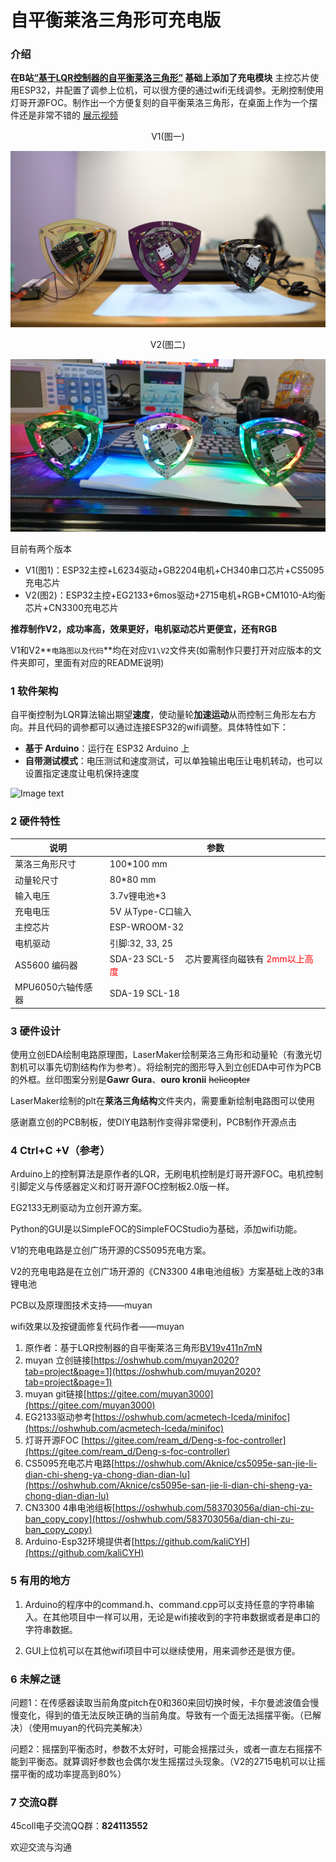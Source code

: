 ﻿# 自平衡莱洛三角形可充电版

### 介绍
**在B站[“基于LQR控制器的自平衡莱洛三角形”](https://www.bilibili.com/video/BV19v411n7mN) 基础上添加了充电模块**
主控芯片使用ESP32，并配置了调参上位机，可以很方便的通过wifi无线调参。无刷控制使用灯哥开源FOC。制作出一个方便复刻的自平衡莱洛三角形，在桌面上作为一个摆件还是非常不错的
[展示视频](https://www.bilibili.com/video/BV1b3411x7za)

<center>V1(图一)</center>

![V1](image/show.png)

<center>V2(图二)</center>

![V2](image/v2image.jpg)

目前有两个版本
- V1(图1)：ESP32主控+L6234驱动+GB2204电机+CH340串口芯片+CS5095充电芯片
- V2(图2)：ESP32主控+EG2133+6mos驱动+2715电机+RGB+CM1010-A均衡芯片+CN3300充电芯片

**推荐制作V2，成功率高，效果更好，电机驱动芯片更便宜，还有RGB**

V1和V2**`电路图以及代码`**均在对应`V1\V2`文件夹(如需制作只要打开对应版本的文件夹即可，里面有对应的README说明)

### 1 软件架构
自平衡控制为LQR算法输出期望**速度**，使动量轮**加速运动**从而控制三角形左右方向。并且代码的调参都可以通过连接ESP32的wifi调整。具体特性如下：

- **基于 Arduino**：运行在 ESP32 Arduino 上
- **自带测试模式**：电压测试和速度测试，可以单独输出电压让电机转动，也可以设置指定速度让电机保持速度

![Image text](image/gui.gif)
### 2 硬件特性

| 说明             | 参数     |
| ---------------- |---------------------- |
| 莱洛三角形尺寸             | 100*100 mm  |
|动量轮尺寸|80*80 mm|
| 输入电压         | 3.7v锂电池*3|
|充电电压| 5V 从Type-C口输入|
| 主控芯片             | ESP-WROOM-32           |
|电机驱动|引脚:32, 33, 25|
|  AS5600 编码器 |SDA-23 SCL-5 　芯片要离径向磁铁有<font color='red'> 2mm以上高度 </font>|
| MPU6050六轴传感器  | SDA-19 SCL-18         |


### 3 硬件设计
使用立创EDA绘制电路原理图，LaserMaker绘制莱洛三角形和动量轮（有激光切割机可以事先切割结构作为参考）。将绘制完的图形导入到立创EDA中可作为PCB的外框。丝印图案分别是**Gawr Gura**、**ouro kronii** ~~helicopter~~

LaserMaker绘制的plt在**莱洛三角结构**文件夹内，需要重新绘制电路图可以使用

感谢嘉立创的PCB制板，使DIY电路制作变得非常便利，PCB制作开源点击

### 4 Ctrl+C +V（参考）
Arduino上的控制算法是原作者的LQR，无刷电机控制是灯哥开源FOC。电机控制引脚定义与传感器定义和灯哥开源FOC控制板2.0版一样。

EG2133无刷驱动为立创开源方案。

Python的GUI是以SimpleFOC的SimpleFOCStudio为基础，添加wifi功能。

V1的充电电路是立创广场开源的CS5095充电方案。

V2的充电电路是在立创广场开源的《CN3300 4串电池组板》方案基础上改的3串锂电池

PCB以及原理图技术支持——muyan

wifi效果以及按键面修复代码作者——muyan

1. 原作者：基于LQR控制器的自平衡莱洛三角形[BV19v411n7mN](https://www.bilibili.com/video/BV19v411n7mN)
2. muyan 立创链接[https://oshwhub.com/muyan2020?tab=project&page=1](https://oshwhub.com/muyan2020?tab=project&page=1)
3. muyan git链接[https://gitee.com/muyan3000](https://gitee.com/muyan3000)
4. EG2133驱动参考[https://oshwhub.com/acmetech-lceda/minifoc](https://oshwhub.com/acmetech-lceda/minifoc)
5. 灯哥开源FOC [https://gitee.com/ream_d/Deng-s-foc-controller](https://gitee.com/ream_d/Deng-s-foc-controller)
6. CS5095充电芯片电路[https://oshwhub.com/Aknice/cs5095e-san-jie-li-dian-chi-sheng-ya-chong-dian-dian-lu](https://oshwhub.com/Aknice/cs5095e-san-jie-li-dian-chi-sheng-ya-chong-dian-dian-lu)
7. CN3300 4串电池组板[https://oshwhub.com/583703056a/dian-chi-zu-ban_copy_copy](https://oshwhub.com/583703056a/dian-chi-zu-ban_copy_copy)
8. Arduino-Esp32环境提供者[https://github.com/kaliCYH](https://github.com/kaliCYH)


### 5 有用的地方

1. Arduino的程序中的command.h、command.cpp可以支持任意的字符串输入。在其他项目中一样可以用，无论是wifi接收到的字符串数据或者是串口的字符串数据。

2. GUI上位机可以在其他wifi项目中可以继续使用，用来调参还是很方便。

### 6 未解之谜

问题1：在传感器读取当前角度pitch在0和360来回切换时候，卡尔曼滤波值会慢慢变化，得到的值无法反映正确的当前角度。导致有一个面无法摇摆平衡。（已解决）（使用muyan的代码完美解决）

问题2：摇摆到平衡态时，参数不太好时，可能会摇摆过头，或者一直左右摇摆不能到平衡态。就算调好参数也会偶尔发生摇摆过头现象。（V2的2715电机可以让摇摆平衡的成功率提高到80%）

### 7 交流Q群

45coll电子交流QQ群：**824113552**

欢迎交流与沟通

